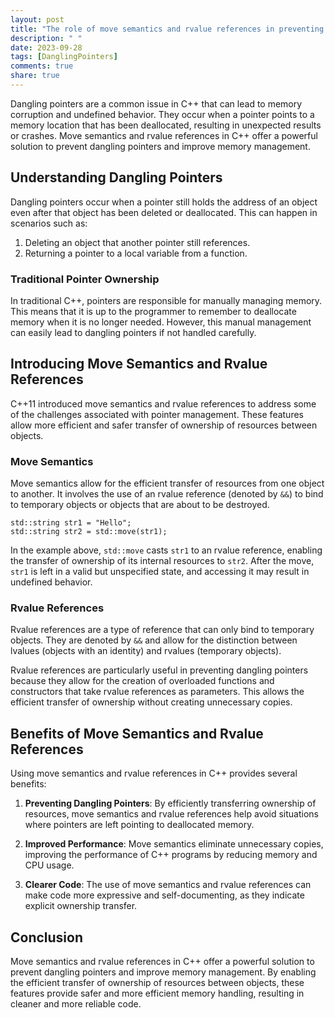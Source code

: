 ```yaml
---
layout: post
title: "The role of move semantics and rvalue references in preventing dangling pointers in C++"
description: " "
date: 2023-09-28
tags: [DanglingPointers]
comments: true
share: true
---
```


Dangling pointers are a common issue in C++ that can lead to memory corruption and undefined behavior. They occur when a pointer points to a memory location that has been deallocated, resulting in unexpected results or crashes. Move semantics and rvalue references in C++ offer a powerful solution to prevent dangling pointers and improve memory management.

## Understanding Dangling Pointers

Dangling pointers occur when a pointer still holds the address of an object even after that object has been deleted or deallocated. This can happen in scenarios such as:

1. Deleting an object that another pointer still references.
2. Returning a pointer to a local variable from a function.

### Traditional Pointer Ownership

In traditional C++, pointers are responsible for manually managing memory. This means that it is up to the programmer to remember to deallocate memory when it is no longer needed. However, this manual management can easily lead to dangling pointers if not handled carefully.

## Introducing Move Semantics and Rvalue References

C++11 introduced move semantics and rvalue references to address some of the challenges associated with pointer management. These features allow more efficient and safer transfer of ownership of resources between objects.

### Move Semantics

Move semantics allow for the efficient transfer of resources from one object to another. It involves the use of an rvalue reference (denoted by `&&`) to bind to temporary objects or objects that are about to be destroyed.

```
std::string str1 = "Hello";
std::string str2 = std::move(str1);
```

In the example above, `std::move` casts `str1` to an rvalue reference, enabling the transfer of ownership of its internal resources to `str2`. After the move, `str1` is left in a valid but unspecified state, and accessing it may result in undefined behavior.

### Rvalue References

Rvalue references are a type of reference that can only bind to temporary objects. They are denoted by `&&` and allow for the distinction between lvalues (objects with an identity) and rvalues (temporary objects).

Rvalue references are particularly useful in preventing dangling pointers because they allow for the creation of overloaded functions and constructors that take rvalue references as parameters. This allows the efficient transfer of ownership without creating unnecessary copies.

## Benefits of Move Semantics and Rvalue References

Using move semantics and rvalue references in C++ provides several benefits:

1. **Preventing Dangling Pointers**: By efficiently transferring ownership of resources, move semantics and rvalue references help avoid situations where pointers are left pointing to deallocated memory.

2. **Improved Performance**: Move semantics eliminate unnecessary copies, improving the performance of C++ programs by reducing memory and CPU usage.

3. **Clearer Code**: The use of move semantics and rvalue references can make code more expressive and self-documenting, as they indicate explicit ownership transfer.

## Conclusion

Move semantics and rvalue references in C++ offer a powerful solution to prevent dangling pointers and improve memory management. By enabling the efficient transfer of ownership of resources between objects, these features provide safer and more efficient memory handling, resulting in cleaner and more reliable code.